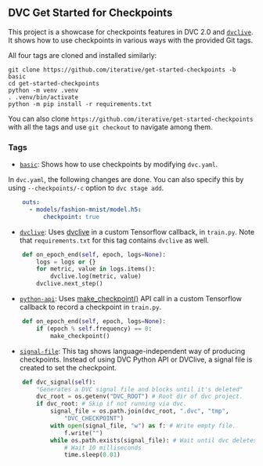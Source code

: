 ## DVC Get Started for Checkpoints

This project is a showcase for checkpoints features in DVC 2.0 and
[`dvclive`][dvcl]. It shows how to use checkpoints in various ways with the
provided Git tags. 

[dvcl]: https://dvc.org/doc/dvclive

All four tags are cloned and installed similarly: 

```console
git clone https://github.com/iterative/get-started-checkpoints -b basic
cd get-started-checkpoints
python -m venv .venv
. .venv/bin/activate
python -m pip install -r requirements.txt
```

You can also clone `https://github.com/iterative/get-started-checkpoints` with
all the tags and use `git checkout` to navigate among them. 

### Tags

- [`basic`][basict]: Shows how to use checkpoints by modifying `dvc.yaml`. 

In `dvc.yaml`, the following changes are done. You can also specify this by
using `--checkpoints/-c` option to `dvc stage add`.

[basict]: https://github.com/iterative/get-started-checkpoints/releases/tag/basic

```yaml
    outs:
      - models/fashion-mnist/model.h5:
          checkpoint: true
```

- [`dvclive`][dvclivet]: Uses [dvclive][dvcl] in a custom Tensorflow callback, in
  `train.py`. Note that `requirements.txt` for this tag contains `dvclive` as
   well. 

[dvclivet]: https://github.com/iterative/get-started-checkpoints/releases/tag/dvclive

```python
    def on_epoch_end(self, epoch, logs=None):
        logs = logs or {}
        for metric, value in logs.items():
            dvclive.log(metric, value)
        dvclive.next_step()
```

- [`python-api`][pythonapit]: Uses [make_checkpoint()][apicp] API call in a custom Tensorflow
  callback to record a checkpoint in `train.py`.

[pythonapit]: https://github.com/iterative/get-started-checkpoints/releases/tag/python-api
[apicp]: https://dvc.org/doc/api-reference/make_checkpoint#dvcapimake_checkpoint

```python
    def on_epoch_end(self, epoch, logs=None):
        if (epoch % self.frequency) == 0:
            make_checkpoint()
```

- [`signal-file`][signalfilet]: This tag shows language-independent way of
  producing checkpoints. Instead of using DVC Python API or DVClive, a signal
  file is created to set the checkpoint. 

[signalfilet]: https://github.com/iterative/get-started-checkpoints/releases/tag/signal-file

```python
    def dvc_signal(self):
        "Generates a DVC signal file and blocks until it's deleted"
        dvc_root = os.getenv("DVC_ROOT") # Root dir of dvc project.
        if dvc_root: # Skip if not running via dvc.
            signal_file = os.path.join(dvc_root, ".dvc", "tmp",
                "DVC_CHECKPOINT")
            with open(signal_file, "w") as f: # Write empty file.
                f.write("")
            while os.path.exists(signal_file): # Wait until dvc deletes file.
                # Wait 10 milliseconds
                time.sleep(0.01)
```


